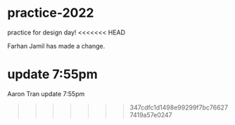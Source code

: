 # practice-2022
practice for design day! 
<<<<<<< HEAD

Farhan Jamil has made a change.

update 7:55pm
=======
Aaron Tran
update 7:55pm
>>>>>>> 347cdfc1d1498e99299f7bc766277419a57e0247
